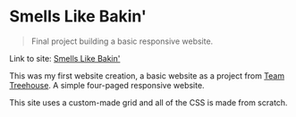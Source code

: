 # Smells Like Bakin'
> Final project building a basic responsive website.

Link to site:
[Smells Like Bakin'](http://smellslikebakin.devingray.me/)

This was my first website creation, a basic website as a project from [Team Treehouse](http://teamtreehouse.com). A simple four-paged responsive website.

This site uses a custom-made grid and all of the CSS is made from scratch.
